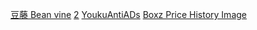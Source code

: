 [豆藤 Bean vine](http://userscripts.org/scripts/show/49911) [2](http://www.douban.com/note/481190431/)
[YoukuAntiADs](http://userscripts.org/scripts/show/119622)
[Boxz Price History Image](http://userscripts.org/scripts/show/119362)
